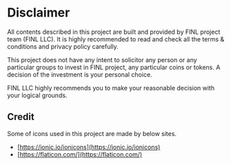 # Disclaimer

All contents described in this project are built and provided by FINL project team (FINL LLC). It is highly recommended to read and check all the terms & conditions and privacy policy carefully.

This project does not have any intent to solicitor any person or any particular groups to invest in FINL project, any particular coins or tokens. A decision of the investment is your personal choice.

FINL LLC highly recommends you to make your reasonable decision with your logical grounds.

## Credit

Some of icons used in this project are made by below sites.

* [https://ionic.io/ionicons](https://ionic.io/ionicons)
* [https://flaticon.com/](https://flaticon.com/)
